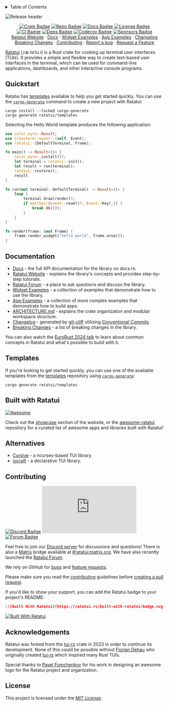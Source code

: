 <details>
<summary>Table of Contents</summary>

- [Quickstart](#quickstart)
- [Documentation](#documentation)
- [Templates](#templates)
- [Built with Ratatui](#built-with-ratatui)
- [Alternatives](#alternatives)
- [Contributing](#contributing)
- [Acknowledgements](#acknowledgements)
- [License](#license)

</details>

![Release header](https://github.com/ratatui/ratatui/blob/b23480adfa9430697071c906c7ba4d4f9bd37a73/assets/release-header.png?raw=true)

<div align="center">

[![Crate Badge]][Crate] [![Repo Badge]][Repo] [![Docs Badge]][Docs] [![License Badge]][License]  \
[![CI Badge]][CI] [![Deps Badge]][Deps] [![Codecov Badge]][Codecov] [![Sponsors Badge]][Sponsors]  \
[Ratatui Website] · [Docs] · [Widget Examples] · [App Examples] · [Changelog]  \
[Breaking Changes] · [Contributing] · [Report a bug] · [Request a Feature]

</div>

[Ratatui][Ratatui Website] (_ˌræ.təˈtu.i_) is a Rust crate for cooking up terminal user interfaces
(TUIs). It provides a simple and flexible way to create text-based user interfaces in the terminal,
which can be used for command-line applications, dashboards, and other interactive console programs.

## Quickstart

Ratatui has [templates] available to help you get started quickly. You can use the
[`cargo-generate`] command to create a new project with Ratatui:

```shell
cargo install --locked cargo-generate
cargo generate ratatui/templates
```

Selecting the Hello World template produces the following application:

```rust
use color_eyre::Result;
use crossterm::event::{self, Event};
use ratatui::{DefaultTerminal, Frame};

fn main() -> Result<()> {
    color_eyre::install()?;
    let terminal = ratatui::init();
    let result = run(terminal);
    ratatui::restore();
    result
}

fn run(mut terminal: DefaultTerminal) -> Result<()> {
    loop {
        terminal.draw(render)?;
        if matches!(event::read()?, Event::Key(_)) {
            break Ok(());
        }
    }
}

fn render(frame: &mut Frame) {
    frame.render_widget("hello world", frame.area());
}
```

## Documentation

- [Docs] - the full API documentation for the library on docs.rs.
- [Ratatui Website] - explains the library's concepts and provides step-by-step tutorials.
- [Ratatui Forum] - a place to ask questions and discuss the library.
- [Widget Examples] - a collection of examples that demonstrate how to use the library.
- [App Examples] - a collection of more complex examples that demonstrate how to build apps.
- [ARCHITECTURE.md] - explains the crate organization and modular workspace structure.
- [Changelog] - generated by [git-cliff] utilizing [Conventional Commits].
- [Breaking Changes] - a list of breaking changes in the library.

You can also watch the [EuroRust 2024 talk] to learn about common concepts in Ratatui and what's
possible to build with it.

## Templates

If you're looking to get started quickly, you can use one of the available templates from the
[templates] repository using [`cargo-generate`]:

```shell
cargo generate ratatui/templates
```

## Built with Ratatui

[![Awesome](https://awesome.re/badge-flat2.svg)][awesome-ratatui]

Check out the [showcase] section of the website, or the [awesome-ratatui] repository for a curated
list of awesome apps and libraries built with Ratatui!

## Alternatives

- [Cursive](https://crates.io/crates/cursive) - a ncurses-based TUI library.
- [iocraft](https://crates.io/crates/iocraft) - a declarative TUI library.

## Contributing

[![Discord Badge]][Discord Server] [![Matrix Badge]][Matrix] [![Forum Badge]][Ratatui Forum]

Feel free to join our [Discord server](https://discord.gg/pMCEU9hNEj) for discussions and questions!
There is also a [Matrix](https://matrix.org/) bridge available at
[#ratatui:matrix.org](https://matrix.to/#/#ratatui:matrix.org). We have also recently launched the
[Ratatui Forum].

We rely on GitHub for [bugs][Report a bug] and [feature requests][Request a Feature].

Please make sure you read the [contributing](./CONTRIBUTING.md) guidelines before [creating a pull
request][Create a Pull Request].

If you'd like to show your support, you can add the Ratatui badge to your project's README:

```md
[![Built With Ratatui](https://ratatui.rs/built-with-ratatui/badge.svg)](https://ratatui.rs/)
```

[![Built With Ratatui](https://ratatui.rs/built-with-ratatui/badge.svg)](https://ratatui.rs/)

## Acknowledgements

Ratatui was forked from the [tui-rs] crate in 2023 in order to continue its development. None of
this could be possible without [Florian Dehau] who originally created [tui-rs] which inspired many
Rust TUIs.

Special thanks to [Pavel Fomchenkov] for his work in designing an awesome logo for the Ratatui
project and organization.

## License

This project is licensed under the [MIT License][License].

[Repo]: https://github.com/ratatui/ratatui
[Ratatui Website]: https://ratatui.rs/
[Ratatui Forum]: https://forum.ratatui.rs
[Docs]: https://docs.rs/ratatui
[Widget Examples]: https://github.com/ratatui/ratatui/tree/main/ratatui-widgets/examples
[App Examples]: https://github.com/ratatui/ratatui/tree/main/examples
[ARCHITECTURE.md]: https://github.com/ratatui/ratatui/blob/main/ARCHITECTURE.md
[Changelog]: https://github.com/ratatui/ratatui/blob/main/CHANGELOG.md
[git-cliff]: https://git-cliff.org
[Conventional Commits]: https://www.conventionalcommits.org
[Breaking Changes]: https://github.com/ratatui/ratatui/blob/main/BREAKING-CHANGES.md
[EuroRust 2024 talk]: https://www.youtube.com/watch?v=hWG51Mc1DlM
[Report a bug]: https://github.com/ratatui/ratatui/issues/new?labels=bug&projects=&template=bug_report.md
[Request a Feature]: https://github.com/ratatui/ratatui/issues/new?labels=enhancement&projects=&template=feature_request.md
[Create a Pull Request]: https://github.com/ratatui/ratatui/compare
[Contributing]: https://github.com/ratatui/ratatui/blob/main/CONTRIBUTING.md
[Crate]: https://crates.io/crates/ratatui
[tui-rs]: https://crates.io/crates/tui
[Sponsors]: https://github.com/sponsors/ratatui
[Crate Badge]: https://img.shields.io/crates/v/ratatui?logo=rust&style=flat-square&color=E05D44
[Repo Badge]: https://img.shields.io/badge/repo-ratatui/ratatui-1370D3?style=flat-square&logo=github
[License Badge]: https://img.shields.io/crates/l/ratatui?style=flat-square&color=1370D3
[CI Badge]: https://img.shields.io/github/actions/workflow/status/ratatui/ratatui/ci.yml?style=flat-square&logo=github
[CI]: https://github.com/ratatui/ratatui/actions/workflows/ci.yml
[Codecov Badge]: https://img.shields.io/codecov/c/github/ratatui/ratatui?logo=codecov&style=flat-square&token=BAQ8SOKEST&color=C43AC3
[Codecov]: https://app.codecov.io/gh/ratatui/ratatui
[Deps Badge]: https://deps.rs/repo/github/ratatui/ratatui/status.svg?path=ratatui&style=flat-square
[Deps]: https://deps.rs/repo/github/ratatui/ratatui?path=ratatui
[Discord Badge]: https://img.shields.io/discord/1070692720437383208?label=discord&logo=discord&style=flat-square&color=1370D3&logoColor=1370D3
[Discord Server]: https://discord.gg/pMCEU9hNEj
[Docs Badge]: https://img.shields.io/badge/docs-ratatui-1370D3?style=flat-square&logo=rust
[Matrix Badge]: https://img.shields.io/matrix/ratatui-general%3Amatrix.org?style=flat-square&logo=matrix&label=Matrix&color=C43AC3
[Matrix]: https://matrix.to/#/#ratatui:matrix.org
[Forum Badge]: https://img.shields.io/discourse/likes?server=https%3A%2F%2Fforum.ratatui.rs&style=flat-square&logo=discourse&label=forum&color=C43AC3
[Sponsors Badge]: https://img.shields.io/github/sponsors/ratatui?logo=github&style=flat-square&color=1370D3
[templates]: https://github.com/ratatui/templates/
[showcase]: https://ratatui.rs/showcase/
[awesome-ratatui]: https://github.com/ratatui/awesome-ratatui
[Pavel Fomchenkov]: https://github.com/nawok
[Florian Dehau]: https://github.com/fdehau
[`cargo-generate`]: https://crates.io/crates/cargo-generate
[License]: ./LICENSE
